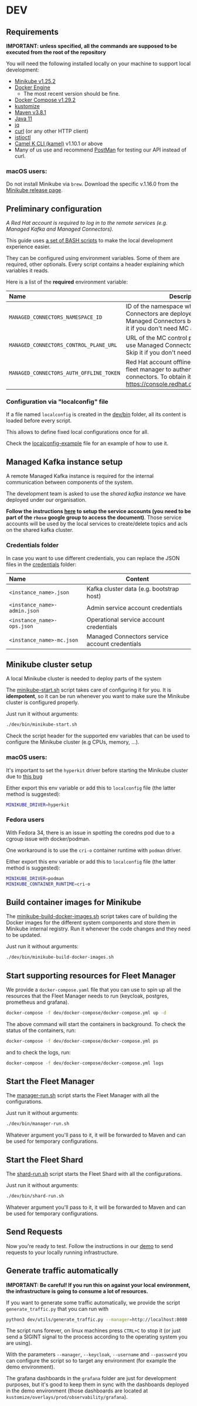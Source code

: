 # DEV

## Requirements

**IMPORTANT: unless specified, all the commands are supposed to be executed from the root of the repository**

You will need the following installed locally on your machine to support local development:

* [Minikube v1.25.2](https://minikube.sigs.k8s.io/docs/start/)
* [Docker Engine](https://docker.com)
  * The most recent version should be fine.
* [Docker Compose v1.29.2](https://github.com/docker/compose)
* [kustomize](https://kustomize.io/)
* [Maven v3.8.1](https://maven.apache.org/)
* [Java 11](https://adoptopenjdk.net/)
* [jq](https://stedolan.github.io/jq/)
* [curl](https://curl.se/) (or any other HTTP client)
* [istioctl](https://istio.io/latest/docs/setup/getting-started/#download)
* [Camel K CLI (kamel)](https://camel.apache.org/camel-k/1.10.x/cli/cli.html) v1.10.1 or above
* Many of us use and recommend [PostMan](https://postman.com) for testing our API instead of curl.

### macOS users:

Do not install Minikube via `brew`. 
Download the specific v.1.16.0 from the [Minikube release page](https://github.com/kubernetes/minikube/releases/tag/v1.16.0).

## Preliminary configuration

_A Red Hat account is required to log in to the remote services (e.g. Managed Kafka and Managed Connectors)._

This guide uses [a set of BASH scripts](bin) to make the local development experience easier.

They can be configured using environment variables. Some of them are required, other optionals.
Every script contains a header explaining which variables it reads.

Here is a list of the **required** environment variable:

| Name                            | Description                                                                                                                         |
|:--------------------------------|-------------------------------------------------------------------------------------------------------------------------------------|
| `MANAGED_CONNECTORS_NAMESPACE_ID` | ID of the namespace where Managed Connectors are deployed, required to use Managed Connectors based actions. Skip it if you don't need MC actions. |
| `MANAGED_CONNECTORS_CONTROL_PLANE_URL` | URL of the MC control plane, required to use Managed Connectors based actions. Skip it if you don't need MC actions. |
| `MANAGED_CONNECTORS_AUTH_OFFLINE_TOKEN`       | Red Hat account offline token used by the fleet manager to authenticate to managed connectors. To obtain it, go to https://console.redhat.com/openshift/token                                             |

### Configuration via "localconfig" file

If a file named `localconfig` is created in the [dev/bin](bin) folder, all its content is loaded before every script.

This allows to define fixed local configurations once for all.

Check the [localconfig-example](bin/localconfig-example) file for an example of how to use it.

## Managed Kafka instance setup

A remote Managed Kafka instance is required for the internal communication between components of the system.

The development team is asked to use the *shared kafka instance* we have deployed under our organisation. 

**Follow the instructions [here](https://docs.google.com/document/d/1fMnHUmGnO-GZuY2BuEe02_prJs3_7QZdSZ5-SfOJ_Yk) to setup the service accounts (you need to be part of the `rhose` google group to access the document)**. Those service accounts will be used by the local services to create/delete topics and acls on the shared kafka cluster.

### Credentials folder

In case you want to use different credentials, you can replace the JSON files in the [credentials](bin/credentials) folder:

| Name                         | Content                                         |
|:-----------------------------|-------------------------------------------------|
| `<instance_name>.json`       | Kafka cluster data (e.g. bootstrap host)        |
| `<instance_name>-admin.json` | Admin service account credentials               |
| `<instance_name>-ops.json`   | Operational service account credentials         |
| `<instance_name>-mc.json`    | Managed Connectors service account credentials  |

## Minikube cluster setup

A local Minikube cluster is needed to deploy parts of the system

The [minikube-start.sh](bin/minikube-start.sh) script takes care of configuring it for you.
It is **idempotent**, so it can be run whenever you want to make sure the Minikube cluster is configured properly.

Just run it without arguments:

```bash
./dev/bin/minikube-start.sh
```

Check the script header for the supported env variables that can be used to configure the Minikube cluster (e.g CPUs, memory, ...).

### macOS users:

It's important to set the `hyperkit` driver before starting the Minikube cluster due to [this bug](https://github.com/kubernetes/minikube/issues/7332)

Either export this env variable or add this to `localconfig` file (the latter method is suggested):

```bash 
MINIKUBE_DRIVER=hyperkit
```

### Fedora users

With Fedora 34, there is an issue in spotting the coredns pod due to a cgroup issue with docker/podman.

One workaround is to use the `cri-o` container runtime with `podman` driver.

Either export this env variable or add this to `localconfig` file (the latter method is suggested):

```bash 
MINIKUBE_DRIVER=podman
MINIKUBE_CONTAINER_RUNTIME=cri-o
```

## Build container images for Minikube

The [minikube-build-docker-images.sh](bin/minikube-build-docker-images.sh) script takes care of building the Docker images
for the different system components and store them in Minikube internal registry.
Run it whenever the code changes and they need to be updated.

Just run it without arguments:

```bash
./dev/bin/minikube-build-docker-images.sh
```

## Start supporting resources for Fleet Manager

We provide a `docker-compose.yaml` file that you can use to spin up all the resources that the Fleet Manager needs to run (keycloak, postgres, prometheus and grafana). 

```bash
docker-compose -f dev/docker-compose/docker-compose.yml up -d
```

The above command will start the containers in background. To check the status of the containers, run:

```bash
docker-compose -f dev/docker-compose/docker-compose.yml ps
```

and to check the logs, run:

```bash
docker-compose -f dev/docker-compose/docker-compose.yml logs
```

## Start the Fleet Manager

The [manager-run.sh](bin/manager-run.sh) script starts the Fleet Manager with all the configurations.

Just run it without arguments:

```bash
./dev/bin/manager-run.sh
```

Whatever argument you'll pass to it, it will be forwarded to Maven and can be used for temporary configurations.

## Start the Fleet Shard

The [shard-run.sh](bin/shard-run.sh) script starts the Fleet Shard with all the configurations.

Just run it without arguments:

```bash
./dev/bin/shard-run.sh
```

Whatever argument you'll pass to it, it will be forwarded to Maven and can be used for temporary configurations.

## Send Requests

Now you're ready to test. Follow the instructions in our [demo](../DEMO.md) to send requests to your locally running infrastructure.

## Generate traffic automatically

**IMPORTANT: Be careful! If you run this on against your local environment, the infrastructure is going to consume a lot of resources.**

If you want to generate some traffic automatically, we provide the script `generate_traffic.py` that you can run with 

```bash
python3 dev/utils/generate_traffic.py --manager=http://localhost:8080 --keycloak=http://localhost:8180 --username=kermit --password=thefrog --bad_request_rate=0.2 --match_filter_rate=0.2
```

The script runs forever, on linux machines press `CTRL+C` to stop it (or just send a SIGINT signal to the process according to the operating system you are using).

With the parameters `--manager`, `--keycloak`, `--username` and `--password` you can configure the script so to target any environment (for example the demo environment).

The grafana dashboards in the `grafana` folder are just for development purposes, but it's good to keep them in sync with the dashboards deployed in the demo environment (those dashboards are located at `kustomize/overlays/prod/observability/grafana`).
